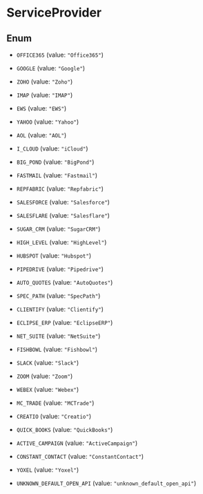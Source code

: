 

# ServiceProvider

## Enum


* `OFFICE365` (value: `"Office365"`)

* `GOOGLE` (value: `"Google"`)

* `ZOHO` (value: `"Zoho"`)

* `IMAP` (value: `"IMAP"`)

* `EWS` (value: `"EWS"`)

* `YAHOO` (value: `"Yahoo"`)

* `AOL` (value: `"AOL"`)

* `I_CLOUD` (value: `"iCloud"`)

* `BIG_POND` (value: `"BigPond"`)

* `FASTMAIL` (value: `"Fastmail"`)

* `REPFABRIC` (value: `"Repfabric"`)

* `SALESFORCE` (value: `"Salesforce"`)

* `SALESFLARE` (value: `"Salesflare"`)

* `SUGAR_CRM` (value: `"SugarCRM"`)

* `HIGH_LEVEL` (value: `"HighLevel"`)

* `HUBSPOT` (value: `"Hubspot"`)

* `PIPEDRIVE` (value: `"Pipedrive"`)

* `AUTO_QUOTES` (value: `"AutoQuotes"`)

* `SPEC_PATH` (value: `"SpecPath"`)

* `CLIENTIFY` (value: `"Clientify"`)

* `ECLIPSE_ERP` (value: `"EclipseERP"`)

* `NET_SUITE` (value: `"NetSuite"`)

* `FISHBOWL` (value: `"Fishbowl"`)

* `SLACK` (value: `"Slack"`)

* `ZOOM` (value: `"Zoom"`)

* `WEBEX` (value: `"Webex"`)

* `MC_TRADE` (value: `"MCTrade"`)

* `CREATIO` (value: `"Creatio"`)

* `QUICK_BOOKS` (value: `"QuickBooks"`)

* `ACTIVE_CAMPAIGN` (value: `"ActiveCampaign"`)

* `CONSTANT_CONTACT` (value: `"ConstantContact"`)

* `YOXEL` (value: `"Yoxel"`)

* `UNKNOWN_DEFAULT_OPEN_API` (value: `"unknown_default_open_api"`)



